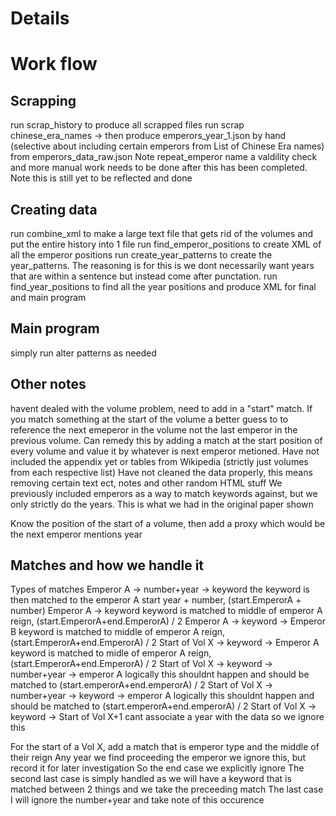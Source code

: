 # Details


# Work flow 
## Scrapping
run scrap_history to produce all scrapped files 
run scrap chinese_era_names -> then produce emperors_year_1.json by hand (selective about including certain emperors from List of Chinese Era names) from emperors_data_raw.json
Note repeat_emperor name a valdility check and more manual work needs to be done after this has been completed. Note this is still yet to be reflected and done
## Creating data
run combine_xml to make a large text file that gets rid of the volumes and put the entire history into 1 file
run find_emperor_positions to create XML of all the emperor positions 
run create_year_patterns to create the year_patterns. The reasoning is for this is we dont necessarily want years that are within a sentence but instead come after punctation.
run find_year_positions to find all the year positions and produce XML for final and main program
## Main program 
simply run alter patterns as needed

## Other notes
havent dealed with the volume problem, need to add in a "start" match. If you match something at the start of the volume a better guess to to reference the next emeperor in the volume not the last emperor in the previous volume. Can remedy this by adding a match at the start position of every volume and value it by whatever is next emperor metioned.
Have not included the appendix yet or tables from Wikipedia (strictly just volumes from each respective list)
Have not cleaned the data properly, this means removing certain text ect, notes and other random HTML stuff
We previously included emperors as a way to match keywords against, but we only strictly do the years. This is what we had in the original paper shown

Know the position of the start of a volume, then add a proxy which would be the next emperor mentions year 

## Matches and how we handle it
Types of matches
Emperor A -> number+year -> keyword
    the keyword is then matched to the emperor A start year + number, (start.EmperorA + number)
Emperor A -> keyword
    keyword is matched to middle of emperor A reign, (start.EmperorA+end.EmperorA) / 2
Emperor A -> keyword -> Emperor B
    keyword is matched to middle of emperor A reign, (start.EmperorA+end.EmperorA) / 2
Start of Vol X -> keyword -> Emperor A
    keyword is matched to midle of emperor A reign, (start.EmperorA+end.EmperorA) / 2
Start of Vol X -> keyword -> number+year -> emperor A
    logically this shouldnt happen and should be matched to (start.emperorA+end.emperorA) / 2
Start of Vol X -> number+year -> keyword -> emperor A 
    logically this shouldnt happen and should be matched to (start.emperorA+end.emperorA) / 2
Start of Vol X -> keyword -> Start of Vol X+1 
    cant associate a year with the data so we ignore this

For the start of a Vol X, add a match that is emperor type and the middle of their reign
Any year we find proceeding the emperor we ignore this, but record it for later investigation
So the end case we explicitly ignore
The second last case is simply handled as we will have a keyword that is matched between 2 things and we take the preceeding match
The last case I will ignore the number+year and take note of this occurence
